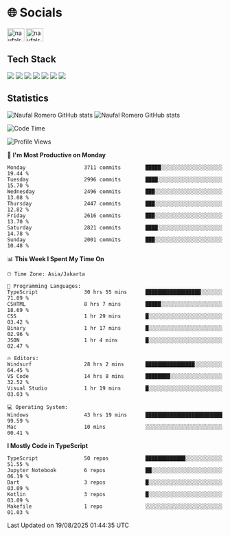 <h1 align="">🌐 Socials</h1>
<p align="left">
<a href="https://linkedin.com/in/naufal-romero-putra-pratama-9ab816177/" target="blank"><img align="center" src="https://raw.githubusercontent.com/rahuldkjain/github-profile-readme-generator/master/src/images/icons/Social/linked-in-alt.svg" alt="naufalromero" height="30" width="40" /></a>
<a href="https://instagram.com/naufalromero" target="blank"><img align="center" src="https://raw.githubusercontent.com/rahuldkjain/github-profile-readme-generator/master/src/images/icons/Social/instagram.svg" alt="naufalromero" height="30" width="40" /></a>
</p>


<h2 align="">Tech Stack</h2>
<div align="">
  <img src="https://img.shields.io/badge/next.js-000000?style=for-the-badge&logo=nextdotjs&logoColor=white"/>
 <img src="https://img.shields.io/badge/typescript-%23007ACC.svg?style=for-the-badge&logo=typescript&logoColor=white"/>
 <img src="https://img.shields.io/badge/react-%2320232a.svg?style=for-the-badge&logo=react&logoColor=%2361DAFB"/>
 <img src="https://img.shields.io/badge/tailwindcss-%2338B2AC.svg?style=for-the-badge&logo=tailwind-css&logoColor=white"/>
 <img src="https://img.shields.io/badge/Prisma-3982CE?style=for-the-badge&logo=Prisma&logoColor=white"/>
 <img src="https://img.shields.io/badge/javascript-%23323330.svg?style=for-the-badge&logo=javascript&logoColor=%23F7DF1E"/>
 <img src="https://img.shields.io/badge/java-%23ED8B00.svg?style=for-the-badge&logo=openjdk&logoColor=white"/>
</div>


<h2 align="">Statistics</h2>
<div align="">
<img src="https://github-readme-stats-xi-nine-74.vercel.app/api?username=romves&show_icons=true&theme=tokyonight&include_all_commits=true&count_private=true" alt="Naufal Romero GitHub stats"/>
<img src="https://github-readme-stats-xi-nine-74.vercel.app/api/top-langs/?username=romves&theme=tokyonight&hide_border=false&include_all_commits=true&count_private=true&layout=compact" alt="Naufal Romero GitHub stats"/>
</div>

<!--START_SECTION:waka-->
![Code Time](http://img.shields.io/badge/Code%20Time-2%2C800%20hrs%2059%20mins-blue)

![Profile Views](http://img.shields.io/badge/Profile%20Views-0-blue)

📅 **I'm Most Productive on Monday** 

```text
Monday                   3711 commits        █████░░░░░░░░░░░░░░░░░░░░   19.44 % 
Tuesday                  2996 commits        ████░░░░░░░░░░░░░░░░░░░░░   15.70 % 
Wednesday                2496 commits        ███░░░░░░░░░░░░░░░░░░░░░░   13.08 % 
Thursday                 2447 commits        ███░░░░░░░░░░░░░░░░░░░░░░   12.82 % 
Friday                   2616 commits        ███░░░░░░░░░░░░░░░░░░░░░░   13.70 % 
Saturday                 2821 commits        ████░░░░░░░░░░░░░░░░░░░░░   14.78 % 
Sunday                   2001 commits        ███░░░░░░░░░░░░░░░░░░░░░░   10.48 % 
```


📊 **This Week I Spent My Time On** 

```text
🕑︎ Time Zone: Asia/Jakarta

💬 Programming Languages: 
TypeScript               30 hrs 55 mins      ██████████████████░░░░░░░   71.09 % 
CSHTML                   8 hrs 7 mins        █████░░░░░░░░░░░░░░░░░░░░   18.69 % 
CSS                      1 hr 29 mins        █░░░░░░░░░░░░░░░░░░░░░░░░   03.42 % 
Binary                   1 hr 17 mins        █░░░░░░░░░░░░░░░░░░░░░░░░   02.96 % 
JSON                     1 hr 4 mins         █░░░░░░░░░░░░░░░░░░░░░░░░   02.47 % 

🔥 Editors: 
Windsurf                 28 hrs 2 mins       ████████████████░░░░░░░░░   64.45 % 
VS Code                  14 hrs 8 mins       ████████░░░░░░░░░░░░░░░░░   32.52 % 
Visual Studio            1 hr 19 mins        █░░░░░░░░░░░░░░░░░░░░░░░░   03.03 % 

💻 Operating System: 
Windows                  43 hrs 19 mins      █████████████████████████   99.59 % 
Mac                      10 mins             ░░░░░░░░░░░░░░░░░░░░░░░░░   00.41 % 
```

**I Mostly Code in TypeScript** 

```text
TypeScript               50 repos            █████████████░░░░░░░░░░░░   51.55 % 
Jupyter Notebook         6 repos             ██░░░░░░░░░░░░░░░░░░░░░░░   06.19 % 
Dart                     3 repos             █░░░░░░░░░░░░░░░░░░░░░░░░   03.09 % 
Kotlin                   3 repos             █░░░░░░░░░░░░░░░░░░░░░░░░   03.09 % 
Makefile                 1 repo              ░░░░░░░░░░░░░░░░░░░░░░░░░   01.03 % 
```




 Last Updated on 19/08/2025 01:44:35 UTC
<!--END_SECTION:waka-->

